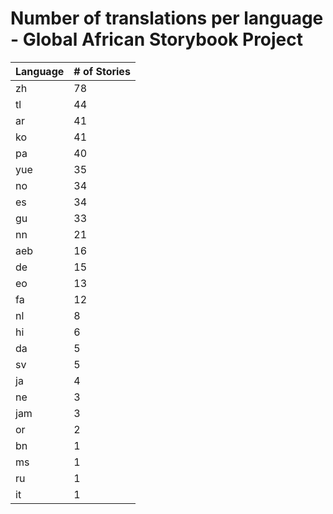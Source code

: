# Number of translations per language - Global African Storybook Project

Language | # of Stories
-------- | ------------
zh | 78
tl | 44
ar | 41
ko | 41
pa | 40
yue | 35
no | 34
es | 34
gu | 33
nn | 21
aeb | 16
de | 15
eo | 13
fa | 12
nl | 8
hi | 6
da | 5
sv | 5
ja | 4
ne | 3
jam | 3
or | 2
bn | 1
ms | 1
ru | 1
it | 1
